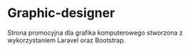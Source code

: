 # Graphic-designer
Strona promocyjna dla grafika komputerowego stworzona z wykorzystaniem Laravel oraz Bootstrap.
